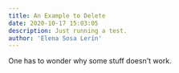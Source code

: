 ```yaml
---
title: An Example to Delete
date: 2020-10-17 15:03:05
description: Just running a test.
author: 'Elena Sosa Lerín'
---
```


One has to wonder why some stuff doesn't work.